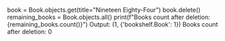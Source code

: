 book = Book.objects.get(title="Nineteen Eighty-Four")
book.delete()
remaining_books = Book.objects.all()
print(f"Books count after deletion: {remaining_books.count()}")
Output:
(1, {'bookshelf.Book': 1})
Books count after deletion: 0
